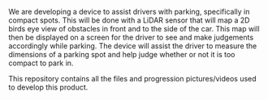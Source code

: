We are developing a device to assist drivers with parking, specifically in compact spots. This will be done with a LiDAR sensor that will map a 2D birds eye view of obstacles in front and to the side of the car. This map will then be displayed on a screen for the driver to see and make judgements accordingly while parking. The device will assist the driver to measure the dimensions of a parking spot and help judge whether or not it is too compact to park in. 

This repository contains all the files and progression pictures/videos used to develop this product.